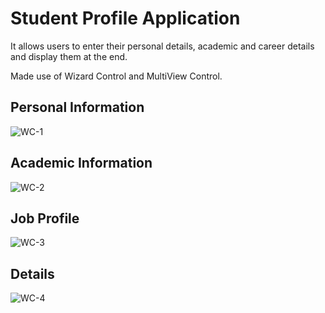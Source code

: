 # Student Profile Application
It allows users to enter their personal details, academic and career details and display them at the end.

Made use of Wizard Control and MultiView Control.

## Personal Information
![WC-1](https://github.com/gyeoroo24/.NET-Projects/assets/70448361/e9366b59-ceef-4511-8f0a-af5820c9aaef)

## Academic Information
![WC-2](https://github.com/gyeoroo24/.NET-Projects/assets/70448361/934087f9-690d-4347-8566-cd0cb025140f)

## Job Profile
![WC-3](https://github.com/gyeoroo24/.NET-Projects/assets/70448361/821678b7-9a44-4391-8931-4ce83eaedc68)

## Details
![WC-4](https://github.com/gyeoroo24/.NET-Projects/assets/70448361/d5b9f884-2584-4f1c-94af-06a98ec82617)
